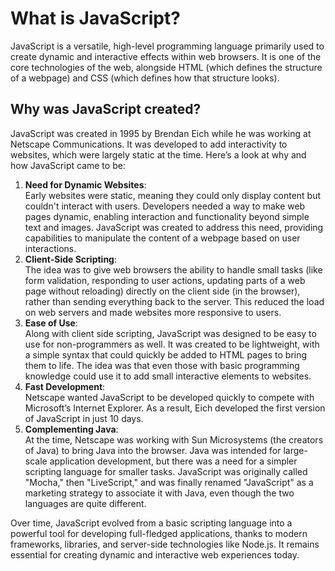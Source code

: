 # What is JavaScript?

JavaScript is a versatile, high-level programming language primarily used to create dynamic and interactive effects within web browsers. It is one of the core technologies of the web, alongside HTML (which defines the structure of a webpage) and CSS (which defines how that structure looks).

## Why was JavaScript created?

JavaScript was created in 1995 by Brendan Eich while he was working at Netscape Communications. It was developed to add interactivity to websites, which were largely static at the time. Here’s a look at why and how JavaScript came to be:

1. **Need for Dynamic Websites**:  
    Early websites were static, meaning they could only display content but couldn't interact with users. Developers needed a way to make web pages dynamic, enabling interaction and functionality beyond simple text and images. JavaScript was created to address this need, providing capabilities to manipulate the content of a webpage based on user interactions.  
2. **Client-Side Scripting**:   
   The idea was to give web browsers the ability to handle small tasks (like form validation, responding to user actions, updating parts of a web page without reloading) directly on the client side (in the browser), rather than sending everything back to the server. This reduced the load on web servers and made websites more responsive to users.  
3. **Ease of Use**:   
   Along with client side scripting, JavaScript was designed to be easy to use for non-programmers as well. It was created to be lightweight, with a simple syntax that could quickly be added to HTML pages to bring them to life. The idea was that even those with basic programming knowledge could use it to add small interactive elements to websites.  
4. **Fast Development**:   
   Netscape wanted JavaScript to be developed quickly to compete with Microsoft’s Internet Explorer. As a result, Eich developed the first version of JavaScript in just 10 days.  
5. **Complementing Java**:  
    At the time, Netscape was working with Sun Microsystems (the creators of Java) to bring Java into the browser. Java was intended for large-scale application development, but there was a need for a simpler scripting language for smaller tasks. JavaScript was originally called "Mocha," then "LiveScript," and was finally renamed "JavaScript" as a marketing strategy to associate it with Java, even though the two languages are quite different.

Over time, JavaScript evolved from a basic scripting language into a powerful tool for developing full-fledged applications, thanks to modern frameworks, libraries, and server-side technologies like Node.js. It remains essential for creating dynamic and interactive web experiences today.

